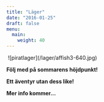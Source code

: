 ```yaml
---
title: "Läger"
date: "2016-01-25"
draft: false
menu:
  main:
    weight: 40
---
```

<img>
![piratlager](/lager/affish3-640.jpg)
</img>

**Följ med på sommarens höjdpunkt!**

**Ett äventyr utan dess like!**

**Mer info kommer...**
